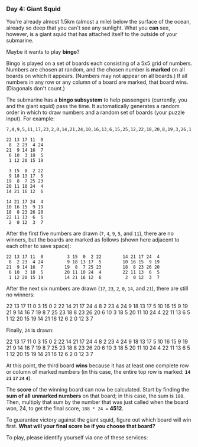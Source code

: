 ### Day 4: Giant Squid 

You're already almost 1.5km (almost a mile) below the surface of the
ocean, already so deep that you can't see any sunlight. What you
**can** see, however, is a giant squid that has attached itself to 
the outside of your submarine.

Maybe it wants to play **bingo**?

Bingo is played on a set of boards each consisting of a 5x5 grid of
numbers. Numbers are chosen at random, and the chosen number is
**marked** on all boards on which it appears. 
(Numbers may not appear on all boards.) 
If all numbers in any row or any column of a board are
marked, that board wins. (Diagonals don't count.)

The submarine has a  **bingo subsystem** to help passengers
(currently, you and the giant squid) pass the time.
It automatically generates a random order in which to draw numbers and
a random set of boards (your puzzle input). For example:

```data
7,4,9,5,11,17,23,2,0,14,21,24,10,16,13,6,15,25,12,22,18,20,8,19,3,26,1

22 13 17 11  0
 8  2 23  4 24
21  9 14 16  7
 6 10  3 18  5
 1 12 20 15 19

 3 15  0  2 22
 9 18 13 17  5
19  8  7 25 23
20 11 10 24  4
14 21 16 12  6

14 21 17 24  4
10 16 15  9 19
18  8 23 26 20
22 11 13  6  5
 2  0 12  3  7
```

After the first five numbers are drawn (`7`, `4`, `9`, `5`, and `11`),
there are no winners, but the boards are marked as follows
(shown here adjacent to each other to save space):

```board
22 13 17 11  0         3 15  0  2 22        14 21 17 24  4
 8  2 23  4 24         9 18 13 17  5        10 16 15  9 19
21  9 14 16  7        19  8  7 25 23        18  8 23 26 20
 6 10  3 18  5        20 11 10 24  4        22 11 13  6  5
 1 12 20 15 19        14 21 16 12  6         2  0 12  3  7
```

After the next six numbers are drawn
(`17`, `23`, `2`, `0`, `14`, and `21`),
there are still no winners:


22 13 17 11  0         3 15  0  2 22        14 21 17 24  4
 8  2 23  4 24         9 18 13 17  5        10 16 15  9 19
21  9 14 16  7        19  8  7 25 23        18  8 23 26 20
 6 10  3 18  5        20 11 10 24  4        22 11 13  6  5
 1 12 20 15 19        14 21 16 12  6         2  0 12  3  7


Finally, `24` is drawn:


22 13 17 11  0         3 15  0  2 22        14 21 17 24  4
 8  2 23  4 24         9 18 13 17  5        10 16 15  9 19
21  9 14 16  7        19  8  7 25 23        18  8 23 26 20
 6 10  3 18  5        20 11 10 24  4        22 11 13  6  5
 1 12 20 15 19        14 21 16 12  6         2  0 12  3  7


At this point, the third board **wins** because it has at least one
complete row or column of marked numbers
(in this case, the entire top row is marked: 
**`14` `21` `17` `24` `4`**).

The **score** of the winning board can now be calculated.
Start by finding the **sum of all unmarked numbers** on that board;
in this case, the sum is `188`. Then, multiply that sum by the number
that was just called when the board won, 24, to get the final score,
`188 * 24 =` **4512**.

To guarantee victory against the giant squid, figure out which board
will win first.
**What will your final score be if you choose that board?**

To play, please identify yourself via one of these services:


